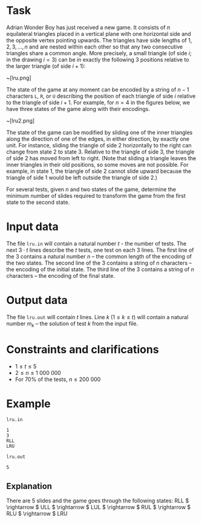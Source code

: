 
# Task

Adrian Wonder Boy has just received a new game. It consists of $n$ equilateral triangles placed in a vertical plane with one horizontal side and the opposite vertex pointing upwards. The triangles have side lengths of $1, 2, 3, \dots, n$ and are nested within each other so that any two consecutive triangles share a common angle. More precisely, a small triangle (of side $i$; in the drawing $i=3$) can be in exactly the following $3$ positions relative to the larger triangle (of side $i+1$):

~[lru.png]

The state of the game at any moment can be encoded by a string of $n-1$ characters `L`, `R`, or `U` describing the position of each triangle of side $i$ relative to the triangle of side $i+1$. For example, for $n=4$ in the figures below, we have three states of the game along with their encodings.

~[lru2.png]

The state of the game can be modified by sliding one of the inner triangles along the direction of one of the edges, in either direction, by exactly one unit. For instance, sliding the triangle of side $2$ horizontally to the right can change from state $2$ to state $3$. Relative to the triangle of side $3$, the triangle of side $2$ has moved from left to right. (Note that sliding a triangle leaves the inner triangles in their old positions, so some moves are not possible. For example, in state $1$, the triangle of side $2$ cannot slide upward because the triangle of side $1$ would be left outside the triangle of side $2$.)

For several tests, given $n$ and two states of the game, determine the minimum number of slides required to transform the game from the first state to the second state.

# Input data

The file `lru.in` will contain a natural number $t$ - the number of tests. The next $3 \cdot t$ lines describe the $t$ tests, one test on each $3$ lines. The first line of the $3$ contains a natural number $n$ – the common length of the encoding of the two states. The second line of the $3$ contains a string of $n$ characters – the encoding of the initial state. The third line of the $3$ contains a string of $n$ characters – the encoding of the final state.

# Output data

The file `lru.out` will contain $t$ lines. Line $k \ (1 \leq k \leq t)$ will contain a natural number $m_k$ – the solution of test $k$ from the input file.

# Constraints and clarifications

* $1 \leq t \leq 5$
* $2 \leq n \leq 1 \ 000 \ 000$
* For $70\%$ of the tests, $n \leq 200 \ 000$

# Example

`lru.in`
```
1
3
RLL
LRU
```

`lru.out`
```
5
```

## Explanation

There are $5$ slides and the game goes through the following states:
RLL $ \rightarrow $ ULL $ \rightarrow $ LUL $ \rightarrow $ RUL $ \rightarrow $ RLU $ \rightarrow $ LRU
```
